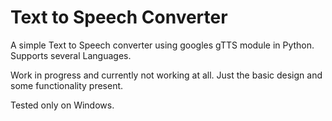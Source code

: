 # Text to Speech Converter

A simple Text to Speech converter using googles gTTS module in Python. Supports several Languages.

Work in progress and currently not working at all. Just the basic design and some functionality present.

Tested only on Windows.
